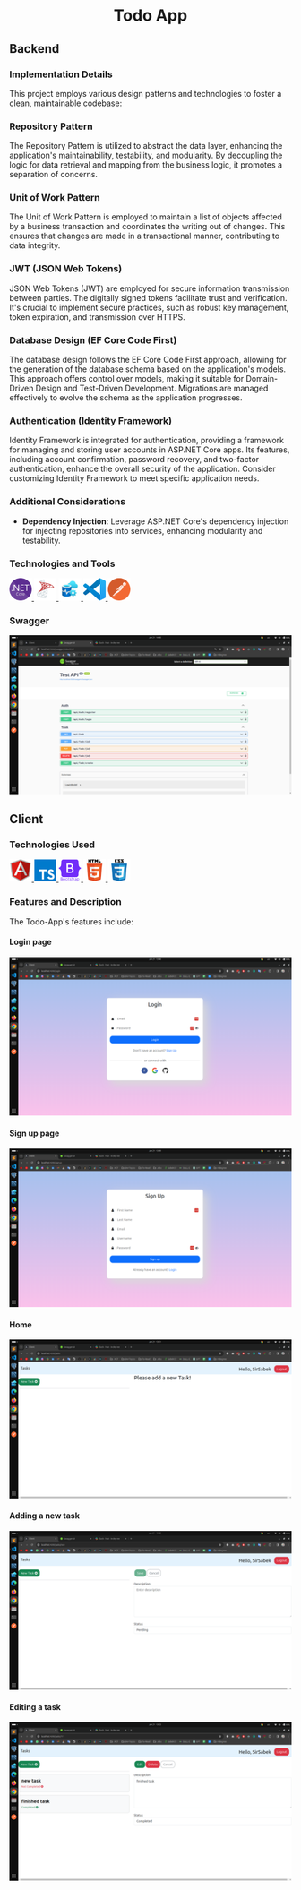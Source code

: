 <h1 align="center">Todo App</h1>

## Backend

### Implementation Details

This project employs various design patterns and technologies to foster a clean, maintainable codebase:

### Repository Pattern

The Repository Pattern is utilized to abstract the data layer, enhancing the application's maintainability, testability, and modularity. By decoupling the logic for data retrieval and mapping from the business logic, it promotes a separation of concerns.

### Unit of Work Pattern

The Unit of Work Pattern is employed to maintain a list of objects affected by a business transaction and coordinates the writing out of changes. This ensures that changes are made in a transactional manner, contributing to data integrity.

### JWT (JSON Web Tokens)

JSON Web Tokens (JWT) are employed for secure information transmission between parties. The digitally signed tokens facilitate trust and verification. It's crucial to implement secure practices, such as robust key management, token expiration, and transmission over HTTPS.

### Database Design (EF Core Code First)

The database design follows the EF Core Code First approach, allowing for the generation of the database schema based on the application's models. This approach offers control over models, making it suitable for Domain-Driven Design and Test-Driven Development. Migrations are managed effectively to evolve the schema as the application progresses.

### Authentication (Identity Framework)

Identity Framework is integrated for authentication, providing a framework for managing and storing user accounts in ASP.NET Core apps. Its features, including account confirmation, password recovery, and two-factor authentication, enhance the overall security of the application. Consider customizing Identity Framework to meet specific application needs.

### Additional Considerations

- **Dependency Injection**: Leverage ASP.NET Core's dependency injection for injecting repositories into services, enhancing modularity and testability.



### Technologies and Tools
<div class="d-flex justify-content-center">
<a href="https://dotnet.microsoft.com/" target="_blank">
    <img src="screenshots/dotnet.svg.png" alt=".NET" width="40" height="40"/>
</a>
<a href="https://www.microsoft.com/en-us/sql-server/" target="_blank">
    <img src="screenshots/sql-server.png" alt="Azure data studio" width="40" height="40"/>
</a>
<a href="https://azure.microsoft.com/en-us/products/data-studio" target="_blank">
    <img src="screenshots/azure.jpg" alt="Azure data studio" width="40" height="40"/>
</a>
<a href="https://code.visualstudio.com/" target="_blank">
    <img src="https://raw.githubusercontent.com/devicons/devicon/master/icons/vscode/vscode-original.svg" alt="VS Code" width="40" height="40"/>
</a>
<a href="https://www.postman.com/" target="_blank">
    <img src="screenshots/postman.png" alt="Postman" width="40" height="40"/>
</a>

### Swagger

![Add](screenshots/swagger.png)


## Client

<h3>Technologies Used</h3>
<div class="d-flex justify-content-center">
  <a href="https://angular.io/" target="_blank">
    <img src="https://raw.githubusercontent.com/devicons/devicon/master/icons/angularjs/angularjs-original.svg" alt="angular" width="40" height="40"/>
  </a>
  <a href="https://www.typescriptlang.org/" target="_blank">
    <img src="https://raw.githubusercontent.com/devicons/devicon/master/icons/typescript/typescript-original.svg" alt="typescript" width="40" height="40"/>
  </a>
  <a href="https://getbootstrap.com/" target="_blank">
    <img src="https://raw.githubusercontent.com/devicons/devicon/master/icons/bootstrap/bootstrap-plain-wordmark.svg" alt="Bootstrap" width="40" height="40"/>
</a>
  <a href="https://www.w3.org/html/" target="_blank">
    <img src="https://raw.githubusercontent.com/devicons/devicon/master/icons/html5/html5-original-wordmark.svg" alt="html5" width="40" height="40"/>
  </a>
  <a href="https://www.w3schools.com/css/" target="_blank">
    <img src="https://raw.githubusercontent.com/devicons/devicon/master/icons/css3/css3-original-wordmark.svg" alt="css3" width="40" height="40"/>
  </a>
</div>

<h3>Features and Description</h3>
<p>The Todo-App's features include:</p>
<p>

<h4>Login page</h4>

![Add](screenshots/login.png)

</p>
<p>
<h4>Sign up page</h4>

![Edit](screenshots/signup.png)

</p>
<p>
<h4>Home</h4>

![Completed](screenshots/home.png)

</p>
<p>

<h4>Adding a new task</h4>

![UI](screenshots/addingTask.png)

</p>

<h4>Editing a task</h4>

![UI](screenshots/editing.png)

</p>
